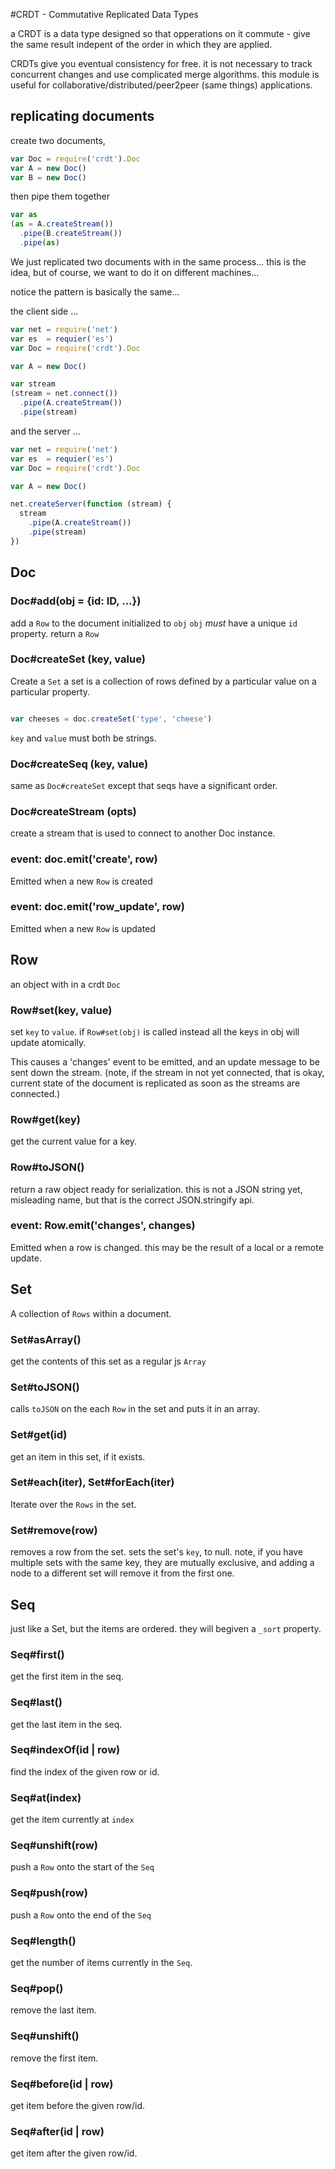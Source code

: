 #CRDT - Commutative Replicated Data Types

a CRDT is a data type designed so that opperations on it commute - give the same result
indepent of the order in which they are applied.

CRDTs give you eventual consistency for free. it is not necessary to track concurrent changes
and use complicated merge algorithms. this module is useful for collaborative/distributed/peer2peer (same things)
applications.


## replicating documents

create two documents,

``` js
var Doc = require('crdt').Doc
var A = new Doc()
var B = new Doc()
```

then pipe them together

``` js
var as
(as = A.createStream())
  .pipe(B.createStream())
  .pipe(as)
```

We just replicated two documents with in the same process...
this is the idea, but of course, we want to do it on different machines...

notice the pattern is basically the same...  

the client side ...

``` js
var net = require('net')
var es  = requier('es')
var Doc = require('crdt').Doc

var A = new Doc()

var stream
(stream = net.connect())
  .pipe(A.createStream())
  .pipe(stream)
```

and the server ...

``` js
var net = require('net')
var es  = requier('es')
var Doc = require('crdt').Doc

var A = new Doc()

net.createServer(function (stream) {
  stream
    .pipe(A.createStream())
    .pipe(stream)
})
```

## Doc

### Doc#add(obj = {id: ID, ...})

add a `Row` to the document initialized to `obj`
`obj` <em>must</em> have a unique `id` property.
return a `Row`


### Doc#createSet (key, value)

Create a `Set` a set is a collection of rows defined by a particular
value on a particular property.

``` js

var cheeses = doc.createSet('type', 'cheese')

```

`key` and `value` must both be strings.


### Doc#createSeq (key, value)

same as `Doc#createSet` except that seqs have a significant order.

### Doc#createStream (opts)

create a stream that is used to connect to another Doc instance.

### event: doc.emit('create', row)

Emitted when a new `Row` is created

### event: doc.emit('row_update', row)

Emitted when a new `Row` is updated

## Row

an object with in a crdt `Doc`

### Row#set(key, value)

set `key` to `value`. if `Row#set(obj)` is called instead
all the keys in obj will update atomically.

This causes a 'changes' event to be emitted, and an update message 
to be sent down the stream. (note, if the stream in not yet connected, 
that is okay, current state of the document is replicated as soon as the
streams are connected.)

### Row#get(key)

get the current value for a key.

### Row#toJSON()

return a raw object ready for serialization. 
this is not a JSON string yet, misleading name,
but that is the correct JSON.stringify api.

### event: Row.emit('changes', changes)

Emitted when a row is changed. this may be the result of a local or a 
remote update.

## Set

A collection of `Rows` within a document.

### Set#asArray()

get the contents of this set as a regular js `Array`

### Set#toJSON()

calls `toJSON` on the each `Row` in the set and puts it in an array.

### Set#get(id)

get an item in this set, if it exists.

### Set#each(iter), Set#forEach(iter)

Iterate over the `Rows` in the set.

### Set#remove(row)

removes a row from the set. sets the set's `key`, to null.
note, if you have multiple sets with the same key, they are mutually exclusive,
and adding a node to a different set will remove it from the first one.

## Seq

just like a Set, but the items are ordered.
they will begiven a `_sort` property.

### Seq#first()

get the first item in the seq.

### Seq#last()

get the last item in the seq.

### Seq#indexOf(id | row)

find the index of the given row or id.

### Seq#at(index)

get the item currently at `index`

### Seq#unshift(row)

push a `Row` onto the start of the `Seq`

### Seq#push(row)

push a `Row` onto the end of the `Seq`

### Seq#length()

get the number of items currently in the `Seq`.


### Seq#pop()

remove the last item.

### Seq#unshift()

remove the first item.

### Seq#before(id | row)

get item before the given row/id.

### Seq#after(id | row)

get item after the given row/id.

